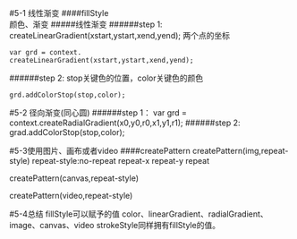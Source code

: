 #5-1 线性渐变
####fillStyle  
颜色、渐变
#####线性渐变
######step 1:
createLinearGradient(xstart,ystart,xend,yend);
两个点的坐标
```
var grd = context.  
createLinearGradient(xstart,ystart,xend,yend);  
```
######step 2:
stop关键色的位置，color关键色的颜色
```
grd.addColorStop(stop,color);  
```
#5-2 径向渐变(同心圆)
######step 1：
var grd = context.createRadialGradient(x0,y0,r0,x1,y1,r1);
######step 2:
grad.addColorStop(stop,color);


#5-3使用图片、画布或者video
####createPattern
createPattern(img,repeat-style)
repeat-style:no-repeat
             repeat-x
             repeat-y
             repeat

createPattern(canvas,repeat-style)



createPattern(video,repeat-style)

#5-4总结
fillStyle可以赋予的值
color、linearGradient、radialGradient、image、canvas、video
strokeStyle同样拥有fillStyle的值。


